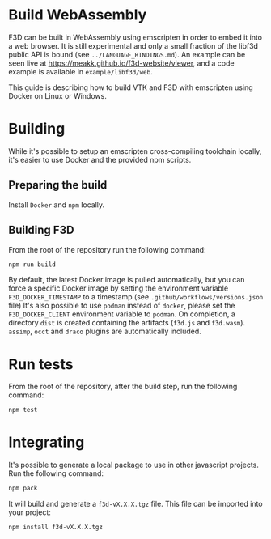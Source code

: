 # Build WebAssembly

F3D can be built in WebAssembly using emscripten in order to embed it into a web browser.
It is still experimental and only a small fraction of the libf3d public API is bound (see `../LANGUAGE_BINDINGS.md`).
An example can be seen live at https://meakk.github.io/f3d-website/viewer, and a code example is available in `example/libf3d/web`.

This guide is describing how to build VTK and F3D with emscripten using Docker on Linux or Windows.

# Building

While it's possible to setup an emscripten cross-compiling toolchain locally, it's easier to use Docker and the provided npm scripts.

## Preparing the build

Install `Docker` and `npm` locally.

## Building F3D

From the root of the repository run the following command:

```sh
npm run build
```

By default, the latest Docker image is pulled automatically, but you can force a specific Docker image by setting the environment variable `F3D_DOCKER_TIMESTAMP` to a timestamp (see `.github/workflows/versions.json` file)
It's also possible to use `podman` instead of `docker`, please set the `F3D_DOCKER_CLIENT` environment variable to `podman`.
On completion, a directory `dist` is created containing the artifacts (`f3d.js` and `f3d.wasm`).
`assimp`, `occt` and `draco` plugins are automatically included.

# Run tests

From the root of the repository, after the build step, run the following command:

```sh
npm test
```

# Integrating

It's possible to generate a local package to use in other javascript projects.
Run the following command:

```sh
npm pack
```

It will build and generate a `f3d-vX.X.X.tgz` file.
This file can be imported into your project:

```sh
npm install f3d-vX.X.X.tgz
```

